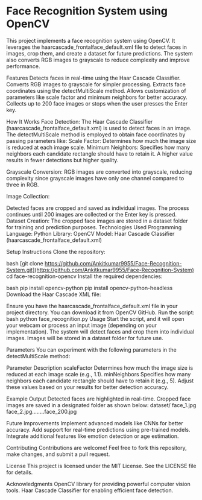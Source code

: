 # Face Recognition System using OpenCV
This project implements a face recognition system using OpenCV. It leverages the haarcascade_frontalface_default.xml file to detect faces in images, crop them, and create a dataset for future predictions. The system also converts RGB images to grayscale to reduce complexity and improve performance.

Features
Detects faces in real-time using the Haar Cascade Classifier.
Converts RGB images to grayscale for simpler processing.
Extracts face coordinates using the detectMultiScale method.
Allows customization of parameters like scale factor and minimum neighbors for better accuracy.
Collects up to 200 face images or stops when the user presses the Enter key.

How It Works
Face Detection:
The Haar Cascade Classifier (haarcascade_frontalface_default.xml) is used to detect faces in an image.
The detectMultiScale method is employed to obtain face coordinates by passing parameters like:
Scale Factor: Determines how much the image size is reduced at each image scale.
Minimum Neighbors: Specifies how many neighbors each candidate rectangle should have to retain it. A higher value results in fewer detections but higher quality.

Grayscale Conversion:
RGB images are converted into grayscale, reducing complexity since grayscale images have only one channel compared to three in RGB.

Image Collection:

Detected faces are cropped and saved as individual images.
The process continues until 200 images are collected or the Enter key is pressed.
Dataset Creation:
The cropped face images are stored in a dataset folder for training and prediction purposes.
Technologies Used
Programming Language: Python
Library: OpenCV
Model: Haar Cascade Classifier (haarcascade_frontalface_default.xml)

Setup Instructions
Clone the repository:

bash
[git clone https://github.com/Ankitkumar9955/Face-Recognition-System.git](https://github.com/Ankitkumar9955/Face-Recognition-System)
cd face-recognition-opencv
Install the required dependencies:

bash
pip install opencv-python
pip install opencv-python-headless
Download the Haar Cascade XML file:

Ensure you have the haarcascade_frontalface_default.xml file in your project directory. You can download it from OpenCV GitHub.
Run the script:
bash
python face_recognition.py
Usage
Start the script, and it will open your webcam or process an input image (depending on your implementation).
The system will detect faces and crop them into individual images.
Images will be stored in a dataset folder for future use.

Parameters
You can experiment with the following parameters in the detectMultiScale method:

Parameter	Description
scaleFactor	Determines how much the image size is reduced at each image scale (e.g., 1.1).
minNeighbors	Specifies how many neighbors each candidate rectangle should have to retain it (e.g., 5).
Adjust these values based on your results for better detection accuracy.

Example Output
Detected faces are highlighted in real-time.
Cropped face images are saved in a designated folder as shown below:
dataset/
face_1.jpg
face_2.jpg........face_200.jpg


Future Improvements
Implement advanced models like CNNs for better accuracy.
Add support for real-time predictions using pre-trained models.
Integrate additional features like emotion detection or age estimation.

Contributing
Contributions are welcome! Feel free to fork this repository, make changes, and submit a pull request.

License
This project is licensed under the MIT License. See the LICENSE file for details.

Acknowledgments
OpenCV library for providing powerful computer vision tools.
Haar Cascade Classifier for enabling efficient face detection.
